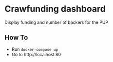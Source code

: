 # Crawfunding dashboard

Display funding and number of backers for the PUP

## How To

- Run `docker-compose up`
- Go to http://localhost:80
